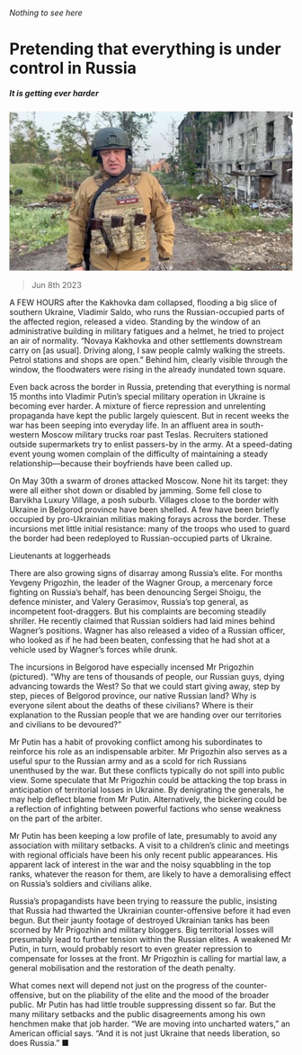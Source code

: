###### Nothing to see here

# Pretending that everything is under control in Russia 

##### It is getting ever harder 

![image](images/20230610_FBP003.jpg) 

> Jun 8th 2023 


A FEW HOURS after the Kakhovka dam collapsed, flooding a big slice of southern Ukraine, Vladimir Saldo, who runs the Russian-occupied parts of the affected region, released a video. Standing by the window of an administrative building in military fatigues and a helmet, he tried to project an air of normality. “Novaya Kakhovka and other settlements downstream carry on [as usual]. Driving along, I saw people calmly walking the streets. Petrol stations and shops are open.” Behind him, clearly visible through the window, the floodwaters were rising in the already inundated town square. 

Even back across the border in Russia, pretending that everything is normal 15 months into Vladimir Putin’s special military operation in Ukraine is becoming ever harder. A mixture of fierce repression and unrelenting propaganda have kept the public largely quiescent. But in recent weeks the war has been seeping into everyday life. In an affluent area in south-western Moscow military trucks roar past Teslas. Recruiters stationed outside supermarkets try to enlist passers-by in the army. At a speed-dating event young women complain of the difficulty of maintaining a steady relationship—because their boyfriends have been called up.

On May 30th a swarm of drones attacked Moscow. None hit its target: they were all either shot down or disabled by jamming. Some fell close to Barvikha Luxury Village, a posh suburb. Villages close to the border with Ukraine in Belgorod province have been shelled. A few have been briefly occupied by pro-Ukrainian militias making forays across the border. These incursions met little initial resistance: many of the troops who used to guard the border had been redeployed to Russian-occupied parts of Ukraine.

Lieutenants at loggerheads

There are also growing signs of disarray among Russia’s elite. For months Yevgeny Prigozhin, the leader of the Wagner Group, a mercenary force fighting on Russia’s behalf, has been denouncing Sergei Shoigu, the defence minister, and Valery Gerasimov, Russia’s top general, as incompetent foot-draggers. But his complaints are becoming steadily shriller. He recently claimed that Russian soldiers had laid mines behind Wagner’s positions. Wagner has also released a video of a Russian officer, who looked as if he had been beaten, confessing that he had shot at a vehicle used by Wagner’s forces while drunk.

The incursions in Belgorod have especially incensed Mr Prigozhin (pictured). “Why are tens of thousands of people, our Russian guys, dying advancing towards the West? So that we could start giving away, step by step, pieces of Belgorod province, our native Russian land? Why is everyone silent about the deaths of these civilians? Where is their explanation to the Russian people that we are handing over our territories and civilians to be devoured?”

Mr Putin has a habit of provoking conflict among his subordinates to reinforce his role as an indispensable arbiter. Mr Prigozhin also serves as a useful spur to the Russian army and as a scold for rich Russians unenthused by the war. But these conflicts typically do not spill into public view. Some speculate that Mr Prigozhin could be attacking the top brass in anticipation of territorial losses in Ukraine. By denigrating the generals, he may help deflect blame from Mr Putin. Alternatively, the bickering could be a reflection of infighting between powerful factions who sense weakness on the part of the arbiter.

Mr Putin has been keeping a low profile of late, presumably to avoid any association with military setbacks. A visit to a children’s clinic and meetings with regional officials have been his only recent public appearances. His apparent lack of interest in the war and the noisy squabbling in the top ranks, whatever the reason for them, are likely to have a demoralising effect on Russia’s soldiers and civilians alike.

Russia’s propagandists have been trying to reassure the public, insisting that Russia had thwarted the Ukrainian counter-offensive before it had even begun. But their jaunty footage of destroyed Ukrainian tanks has been scorned by Mr Prigozhin and military bloggers. Big territorial losses will presumably lead to further tension within the Russian elites. A weakened Mr Putin, in turn, would probably resort to even greater repression to compensate for losses at the front. Mr Prigozhin is calling for martial law, a general mobilisation and the restoration of the death penalty.

What comes next will depend not just on the progress of the counter-offensive, but on the pliability of the elite and the mood of the broader public. Mr Putin has had little trouble suppressing dissent so far. But the many military setbacks and the public disagreements among his own henchmen make that job harder. “We are moving into uncharted waters,” an American official says. “And it is not just Ukraine that needs liberation, so does Russia.” ■

